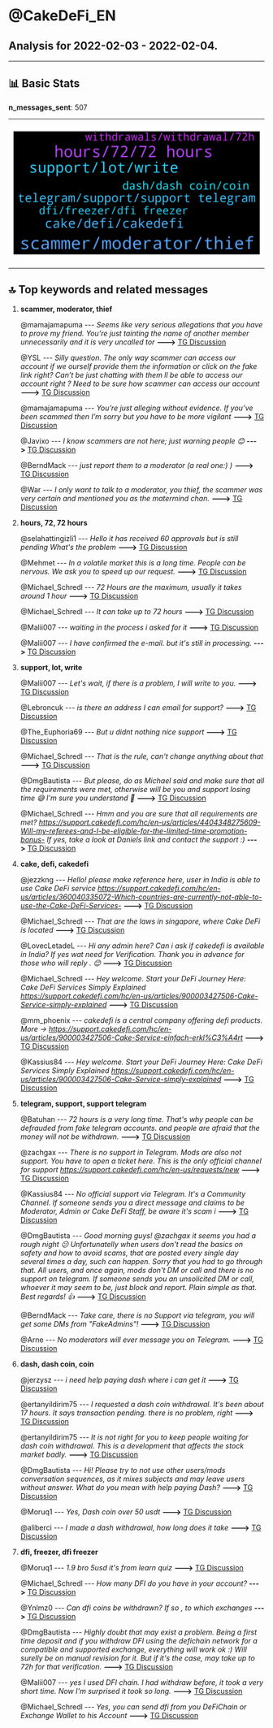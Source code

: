 # **@CakeDeFi_EN**
 ## Analysis for **2022-02-03** - **2022-02-04**.

---

## 📊 **Basic Stats**

**n_messages_sent**: 507

---
![wordcloud](CakeDeFi_EN_1Days_wordcloud.png)

---


## 🔝 **Top keywords and related messages**

1. **scammer, moderator, thief**

    @mamajamapuma --- *Seems like very serious allegations that you have to prove my friend. You’re just tainting the name of another member unnecessarily and it is very uncalled tor* **--->** [TG Discussion](https://t.me/CakeDeFi_EN/172092)

    @YSL --- *Silly question. The only way scammer can access our account if we ourself provide them the information or click on the fake link right? Can’t be just chatting with them ll be able to access our account right ? Need to be sure how scammer can access our account* **--->** [TG Discussion](https://t.me/CakeDeFi_EN/171390)

    @mamajamapuma --- *You’re just alleging without evidence. If you’ve been scammed then I’m sorry but you have to be more vigilant* **--->** [TG Discussion](https://t.me/CakeDeFi_EN/172095)

    @Javixo --- *I know scammers are not here; just warning people 😊* **--->** [TG Discussion](https://t.me/CakeDeFi_EN/171983)

    @BerndMack --- *just report them to a moderator (a real one:) )* **--->** [TG Discussion](https://t.me/CakeDeFi_EN/171226)

    @War --- *I only want to talk to a moderator, you thief, the scammer was very certain and mentioned you as the matermind chan.* **--->** [TG Discussion](https://t.me/CakeDeFi_EN/172089)

2. **hours, 72, 72 hours**

    @selahattingizli1 --- *Hello  it has received 60 approvals but is still pending What's the problem* **--->** [TG Discussion](https://t.me/CakeDeFi_EN/172126)

    @Mehmet --- *In a volatile market this is a long time. People can be nervous. We ask you to speed up our request.* **--->** [TG Discussion](https://t.me/CakeDeFi_EN/171837)

    @Michael_Schredl --- *72 Hours are the maximum, usually it takes around 1 hour* **--->** [TG Discussion](https://t.me/CakeDeFi_EN/172416)

    @Michael_Schredl --- *It can take up to 72 hours* **--->** [TG Discussion](https://t.me/CakeDeFi_EN/171940)

    @Malii007 --- *waiting in the process i asked for it* **--->** [TG Discussion](https://t.me/CakeDeFi_EN/171238)

    @Malii007 --- *I have confirmed the e-mail. but it's still in processing.* **--->** [TG Discussion](https://t.me/CakeDeFi_EN/171243)

3. **support, lot, write**

    @Malii007 --- *Let's wait, if there is a problem, I will write to you.* **--->** [TG Discussion](https://t.me/CakeDeFi_EN/171249)

    @Lebroncuk --- *is there an address I can email for support?* **--->** [TG Discussion](https://t.me/CakeDeFi_EN/171285)

    @The_Euphoria69 --- *But u didnt nothing nice support* **--->** [TG Discussion](https://t.me/CakeDeFi_EN/172368)

    @Michael_Schredl --- *That is the rule, can't change anything about that* **--->** [TG Discussion](https://t.me/CakeDeFi_EN/171821)

    @DmgBautista --- *But please, do as Michael said and make sure that all the requirements were met, otherwise will be you and support losing time 😅 I'm sure you understand 🙂* **--->** [TG Discussion](https://t.me/CakeDeFi_EN/172408)

    @Michael_Schredl --- *Hmm and you are sure that all requirements are met? https://support.cakedefi.com/hc/en-us/articles/4404348275609-Will-my-referees-and-I-be-eligible-for-the-limited-time-promotion-bonus-  If yes, take a look at Daniels link and contact the support :)* **--->** [TG Discussion](https://t.me/CakeDeFi_EN/172406)

4. **cake, defi, cakedefi**

    @jezzkng --- *Hello! please make reference here, user in India is able to use Cake DeFi service  https://support.cakedefi.com/hc/en-us/articles/360040335072-Which-countries-are-currently-not-able-to-use-the-Cake-DeFi-Services-* **--->** [TG Discussion](https://t.me/CakeDeFi_EN/172038)

    @Michael_Schredl --- *That are the laws in singapore, where Cake DeFi is located* **--->** [TG Discussion](https://t.me/CakeDeFi_EN/171845)

    @LovecLetadeL --- *Hi any admin here? Can i ask if cakedefi is available in India? If yes wat need for Verification.  Thank you in advance for those who will reply . 😊* **--->** [TG Discussion](https://t.me/CakeDeFi_EN/172037)

    @Michael_Schredl --- *Hey welcome. Start your DeFi Journey Here: Cake  DeFi Services Simply Explained https://support.cakedefi.com/hc/en-us/articles/900003427506-Cake-Service-simply-explained* **--->** [TG Discussion](https://t.me/CakeDeFi_EN/171631)

    @mm_phoenix --- *cakedefi is a central company offering defi products.  More -> https://support.cakedefi.com/hc/en-us/articles/900003427506-Cake-Service-einfach-erkl%C3%A4rt* **--->** [TG Discussion](https://t.me/CakeDeFi_EN/171180)

    @Kassius84 --- *Hey welcome. Start your DeFi Journey Here: Cake  DeFi Services Simply Explained https://support.cakedefi.com/hc/en-us/articles/900003427506-Cake-Service-simply-explained* **--->** [TG Discussion](https://t.me/CakeDeFi_EN/171367)

5. **telegram, support, support telegram**

    @Batuhan --- *72 hours is a very long time. That's why people can be defrauded from fake telegram accounts. and people are afraid that the money will not be withdrawn.* **--->** [TG Discussion](https://t.me/CakeDeFi_EN/171889)

    @zachgax --- *There is no support in Telegram. Mods are also not support. You have to open a ticket here. This is the only official channel for support https://support.cakedefi.com/hc/en-us/requests/new* **--->** [TG Discussion](https://t.me/CakeDeFi_EN/171977)

    @Kassius84 --- *No official support via Telegram. It's a Community Channel. If someone sends you a direct message and claims to be Moderator, Admin or Cake DeFi Staff, be aware it's scam i* **--->** [TG Discussion](https://t.me/CakeDeFi_EN/172241)

    @DmgBautista --- *Good morning guys! @zachgax it seems you had a rough night 😕   Unfortunatelly when users don't read the basics on safety and how to avoid scams, that are posted every single day several times a day, such can happen.  Sorry that you had to go through that.  All users, and once again, mods don't DM or call and there is no support on telegram. If someone sends you an unsolicited DM or call, whoever it may seem to be, just block and report. Plain simple as that.  Best regards! 👍* **--->** [TG Discussion](https://t.me/CakeDeFi_EN/172135)

    @BerndMack --- *Take care, there is no Support via telegram, you will get some DMs from "FakeAdmins"!* **--->** [TG Discussion](https://t.me/CakeDeFi_EN/171515)

    @Arne --- *No moderators will ever message you on Telegram.* **--->** [TG Discussion](https://t.me/CakeDeFi_EN/172310)

6. **dash, dash coin, coin**

    @jerzysz --- *i need help paying dash where i can get it* **--->** [TG Discussion](https://t.me/CakeDeFi_EN/172401)

    @ertanyildirim75 --- *I requested a dash coin withdrawal.  It's been about 17 hours.  It says transaction pending.  there is no problem, right* **--->** [TG Discussion](https://t.me/CakeDeFi_EN/172016)

    @ertanyildirim75 --- *It is not right for you to keep people waiting for dash coin withdrawal.  This is a development that affects the stock market badly.* **--->** [TG Discussion](https://t.me/CakeDeFi_EN/171778)

    @DmgBautista --- *Hi! Please try to not use other users/mods conversation sequences, as it mixes subjects and may leave users without answer. What do you mean with help paying Dash?* **--->** [TG Discussion](https://t.me/CakeDeFi_EN/172404)

    @Moruq1 --- *Yes, Dash coin over 50 usdt* **--->** [TG Discussion](https://t.me/CakeDeFi_EN/172351)

    @aliberci --- *I made a dash withdrawal, how long does it take* **--->** [TG Discussion](https://t.me/CakeDeFi_EN/171613)

7. **dfi, freezer, dfi freezer**

    @Moruq1 --- *1.9 bro 5usd it's from learn quiz* **--->** [TG Discussion](https://t.me/CakeDeFi_EN/172403)

    @Michael_Schredl --- *How many DFI do you have in your account?* **--->** [TG Discussion](https://t.me/CakeDeFi_EN/172400)

    @Ynlmz0 --- *Can dfi coins be withdrawn? If so , to which exchanges* **--->** [TG Discussion](https://t.me/CakeDeFi_EN/171733)

    @DmgBautista --- *Highly doubt that may exist a problem. Being a first time deposit and if you withdraw DFI using the defichain network for a compatible and supported exchange, everything will work ok :) Will surelly be on manual revision for it. But if it's the case, may take up to 72h for that verification.* **--->** [TG Discussion](https://t.me/CakeDeFi_EN/171252)

    @Malii007 --- *yes I used DFI chain. I had withdraw before, it took a very short time. Now I'm surprised it took so long.* **--->** [TG Discussion](https://t.me/CakeDeFi_EN/171255)

    @Michael_Schredl --- *Yes, you can send dfi from you DeFiChain or Exchange Wallet to his Account* **--->** [TG Discussion](https://t.me/CakeDeFi_EN/171671)

